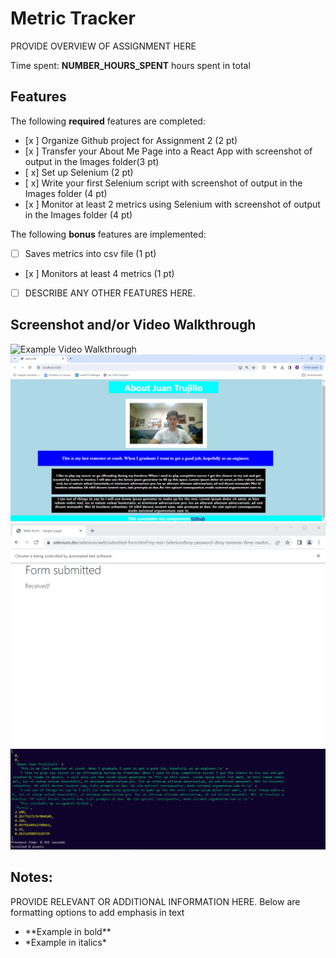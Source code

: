 # Metric Tracker

PROVIDE OVERVIEW OF ASSIGNMENT HERE

Time spent: **NUMBER_HOURS_SPENT** hours spent in total

## Features

The following **required** features are completed:

- [x ] Organize Github project for Assignment 2 (2 pt)
- [x ] Transfer your About Me Page into a React App with screenshot of output in the Images folder(3 pt)
- [ x] Set up Selenium (2 pt)
- [ x] Write your first Selenium script with screenshot of output in the Images folder (4 pt)
- [x ] Monitor at least 2 metrics using Selenium with screenshot of output in the Images folder (4 pt)

The following **bonus** features are implemented:

- [ ] Saves metrics into csv file (1 pt)
- [x ] Monitors at least 4 metrics (1 pt)
- [ ] DESCRIBE ANY OTHER FEATURES HERE.

## Screenshot and/or Video Walkthrough

<img src="https://imgur.com/gallery/4rAXx5x" title='Example Video Walkthrough' width='' alt='Example Video Walkthrough' />
<img src="../Images/About_me_on_react.png" title='About Me on React' width='' alt='ABout me' />
<img src="../Images/selenium_tutorial_output.png" title='Selenium tutorial output' width='' alt='Selenium output' />
<img src="../Images/metric_tracker_output.png" title='metric tracker output' width='' alt='metric stats' />


## Notes:
PROVIDE RELEVANT OR ADDITIONAL INFORMATION HERE. Below are formatting options to add emphasis in text
<ul>
  <li>**Example in bold**</li>
  <li>*Example in italics*</li>
</ul>
